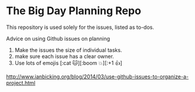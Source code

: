 # The Big Day Planning Repo

This repository is used solely for the issues, listed as to-dos. 

Advice on using Github issues on planning

1. Make the issues the size of individual tasks.
2. make sure each issue has a clear owner.
3. Use lots of emojis [:cat :cat:][:boom :boom:][:+1 :+1:]

http://www.ianbicking.org/blog/2014/03/use-github-issues-to-organize-a-project.html
